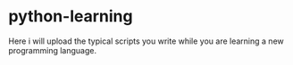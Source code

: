 # python-learning
Here i will upload the typical scripts you write while you are learning a new programming language.
